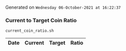 Generated on `Wednesday 06-October-2021 at 16:22:37`

### Current to Target Coin Ratio
`current_coin_ratio.sh`

Date|Current|Target|Ratio
---|---|---|---
